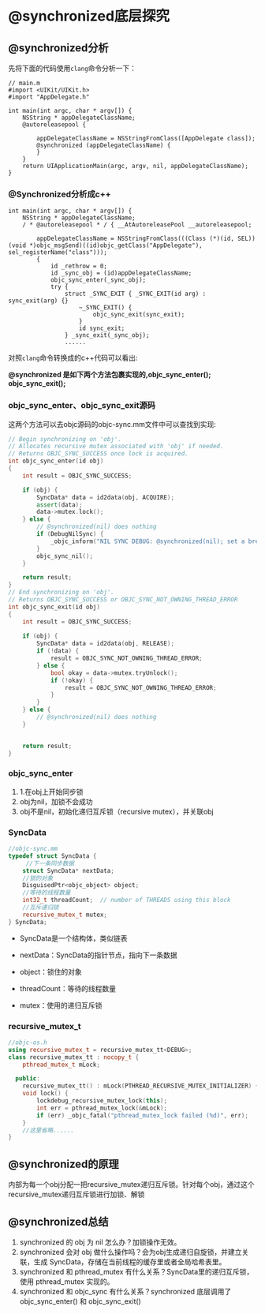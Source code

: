 

# @synchronized底层探究

## @synchronized分析

先将下面的代码使用`clang`命令分析一下：

```objc
// main.m
#import <UIKit/UIKit.h>
#import "AppDelegate.h"
    
int main(int argc, char * argv[]) {
    NSString * appDelegateClassName;
    @autoreleasepool {
        
        appDelegateClassName = NSStringFromClass([AppDelegate class]);
        @synchronized (appDelegateClassName) {
        }
    }
    return UIApplicationMain(argc, argv, nil, appDelegateClassName);
}
```

### @Synchronized分析成c++

```objc
int main(int argc, char * argv[]) {
    NSString * appDelegateClassName;
    / * @autoreleasepool * / { __AtAutoreleasePool __autoreleasepool;
        
        appDelegateClassName = NSStringFromClass(((Class (*)(id, SEL))(void *)objc_msgSend)((id)objc_getClass("AppDelegate"), sel_registerName("class")));
        {
            id _rethrow = 0;
            id _sync_obj = (id)appDelegateClassName;
            objc_sync_enter(_sync_obj);
            try {
                struct _SYNC_EXIT { _SYNC_EXIT(id arg) : sync_exit(arg) {}
                    ~_SYNC_EXIT() {
                        objc_sync_exit(sync_exit);
                    }
                    id sync_exit;
                } _sync_exit(_sync_obj);
                ......
```

对照`clang`命令转换成的c++代码可以看出:

**@synchronized 是如下两个方法包裹实现的,objc_sync_enter(); objc_sync_exit();**

### objc_sync_enter、objc_sync_exit源码

这两个方法可以去objc源码的objc-sync.mm文件中可以查找到实现:

```c++
// Begin synchronizing on 'obj'. 
// Allocates recursive mutex associated with 'obj' if needed.
// Returns OBJC_SYNC_SUCCESS once lock is acquired.  
int objc_sync_enter(id obj)
{
    int result = OBJC_SYNC_SUCCESS;

    if (obj) {
        SyncData* data = id2data(obj, ACQUIRE);
        assert(data);
        data->mutex.lock();
    } else {
        // @synchronized(nil) does nothing
        if (DebugNilSync) {
            _objc_inform("NIL SYNC DEBUG: @synchronized(nil); set a breakpoint on objc_sync_nil to debug");
        }
        objc_sync_nil();
    }

    return result;
}
// End synchronizing on 'obj'. 
// Returns OBJC_SYNC_SUCCESS or OBJC_SYNC_NOT_OWNING_THREAD_ERROR
int objc_sync_exit(id obj)
{
    int result = OBJC_SYNC_SUCCESS;
    
    if (obj) {
        SyncData* data = id2data(obj, RELEASE); 
        if (!data) {
            result = OBJC_SYNC_NOT_OWNING_THREAD_ERROR;
        } else {
            bool okay = data->mutex.tryUnlock();
            if (!okay) {
                result = OBJC_SYNC_NOT_OWNING_THREAD_ERROR;
            }
        }
    } else {
        // @synchronized(nil) does nothing
    }
 

    return result;
}
```

### objc_sync_enter

1. 1.在obj上开始同步锁
2. obj为nil，加锁不会成功 
3. obj不是nil，初始化递归互斥锁（recursive mutex），并关联obj

### SyncData

```c++
//objc-sync.mm
typedef struct SyncData {
     //下一条同步数据
    struct SyncData* nextData;
    //锁的对象
    DisguisedPtr<objc_object> object;
    //等待的线程数量
    int32_t threadCount;  // number of THREADS using this block
    //互斥递归锁
    recursive_mutex_t mutex;
} SyncData;
```

* SyncData是一个结构体，类似链表

* nextData：SyncData的指针节点，指向下一条数据 

* object：锁住的对象 

* threadCount：等待的线程数量

* mutex：使用的递归互斥锁

### recursive_mutex_t

```c++
//objc-os.h
using recursive_mutex_t = recursive_mutex_tt<DEBUG>;
class recursive_mutex_tt : nocopy_t {
    pthread_mutex_t mLock;

  public:
    recursive_mutex_tt() : mLock(PTHREAD_RECURSIVE_MUTEX_INITIALIZER) { }
    void lock() {
        lockdebug_recursive_mutex_lock(this);
        int err = pthread_mutex_lock(&mLock);
        if (err) _objc_fatal("pthread_mutex_lock failed (%d)", err);
    }
    //这里省略......
}
```

## @synchronized的原理

内部为每一个obj分配一把recursive_mutex递归互斥锁。针对每个obj，通过这个recursive_mutex递归互斥锁进行加锁、解锁

## @synchronized总结

1. synchronized 的 obj 为 nil 怎么办？加锁操作无效。
2. synchronized 会对 obj 做什么操作吗？会为obj生成递归自旋锁，并建立关联，生成 SyncData，存储在当前线程的缓存里或者全局哈希表里。
3. synchronized 和 pthread_mutex 有什么关系？SyncData里的递归互斥锁，使用 pthread_mutex 实现的。
4. synchronized 和 objc_sync 有什么关系？synchronized 底层调用了 objc_sync_enter() 和 objc_sync_exit()

